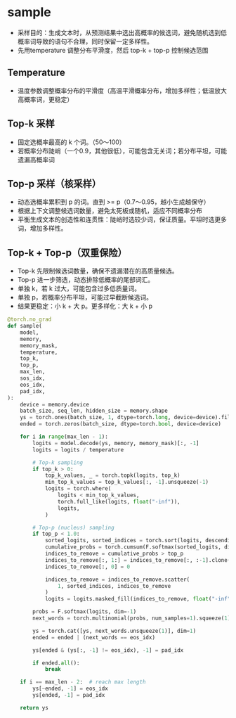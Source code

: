 # sample
- 采样目的：生成文本时，从预测结果中选出高概率的候选词，避免随机选到低概率词导致的语句不合理，同时保留一定多样性。
- 先用temperature 调整分布平滑度，然后 top-k + top-p 控制候选范围


## Temperature
   - 温度参数调整概率分布的平滑度（高温平滑概率分布，增加多样性；低温放大高概率词，更稳定）

## Top-k 采样
   - 固定选概率最高的 k 个词。（50～100）
   - 若概率分布陡峭（一个0.9，其他很低），可能包含无关词；若分布平坦，可能遗漏高概率词

## Top-p 采样（核采样）
   - 动态选概率累积到 p 的词。直到 >= p（0.7～0.95，越小生成越保守）
   - 根据上下文调整候选词数量，避免太死板或随机，适应不同概率分布
   - 平衡生成文本的创造性和连贯性：陡峭时选较少词，保证质量。平坦时选更多词，增加多样性。

## Top-k + Top-p（双重保险）
   - Top-k 先限制候选词数量，确保不遗漏潜在的高质量候选。
   - Top-p 进一步筛选，动态排除低概率的尾部词汇。
   - 单独 k，若 k 过大，可能包含过多低质量词。
   - 单独 p，若概率分布平坦，可能过早截断候选词。
   - 结果更稳定：小 k + 大 p。更多样化：大 k + 小 p

``` python
@torch.no_grad
def sample(
    model,
    memory,
    memory_mask,
    temperature,
    top_k,
    top_p,
    max_len,
    sos_idx,
    eos_idx,
    pad_idx,
):
    device = memory.device
    batch_size, seq_len, hidden_size = memory.shape
    ys = torch.ones(batch_size, 1, dtype=torch.long, device=device).fill_(sos_idx)
    ended = torch.zeros(batch_size, dtype=torch.bool, device=device)

    for i in range(max_len - 1):
        logits = model.decode(ys, memory, memory_mask)[:, -1]
        logits = logits / temperature

        # Top-k sampling
        if top_k > 0:
            top_k_values, _ = torch.topk(logits, top_k)
            min_top_k_values = top_k_values[:, -1].unsqueeze(-1)
            logits = torch.where(
                logits < min_top_k_values,
                torch.full_like(logits, float("-inf")),
                logits,
            )

        # Top-p (nucleus) sampling
        if top_p < 1.0:
            sorted_logits, sorted_indices = torch.sort(logits, descending=True)
            cumulative_probs = torch.cumsum(F.softmax(sorted_logits, dim=-1), dim=-1)
            indices_to_remove = cumulative_probs > top_p
            indices_to_remove[:, 1:] = indices_to_remove[:, :-1].clone()
            indices_to_remove[:, 0] = 0

            indices_to_remove = indices_to_remove.scatter(
                1, sorted_indices, indices_to_remove
            )
            logits = logits.masked_fill(indices_to_remove, float("-inf"))

        probs = F.softmax(logits, dim=-1)
        next_words = torch.multinomial(probs, num_samples=1).squeeze(1)

        ys = torch.cat([ys, next_words.unsqueeze(1)], dim=1)
        ended = ended | (next_words == eos_idx)

        ys[ended & (ys[:, -1] != eos_idx), -1] = pad_idx

        if ended.all():
            break

    if i == max_len - 2:  # reach max length
        ys[~ended, -1] = eos_idx
        ys[ended, -1] = pad_idx

    return ys

```